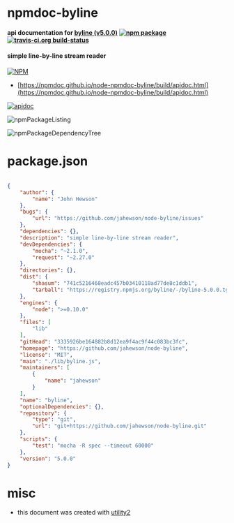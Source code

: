 # npmdoc-byline

#### api documentation for  [byline (v5.0.0)](https://github.com/jahewson/node-byline)  [![npm package](https://img.shields.io/npm/v/npmdoc-byline.svg?style=flat-square)](https://www.npmjs.org/package/npmdoc-byline) [![travis-ci.org build-status](https://api.travis-ci.org/npmdoc/node-npmdoc-byline.svg)](https://travis-ci.org/npmdoc/node-npmdoc-byline)

#### simple line-by-line stream reader

[![NPM](https://nodei.co/npm/byline.png?downloads=true&downloadRank=true&stars=true)](https://www.npmjs.com/package/byline)

- [https://npmdoc.github.io/node-npmdoc-byline/build/apidoc.html](https://npmdoc.github.io/node-npmdoc-byline/build/apidoc.html)

[![apidoc](https://npmdoc.github.io/node-npmdoc-byline/build/screenCapture.buildCi.browser.%252Ftmp%252Fbuild%252Fapidoc.html.png)](https://npmdoc.github.io/node-npmdoc-byline/build/apidoc.html)

![npmPackageListing](https://npmdoc.github.io/node-npmdoc-byline/build/screenCapture.npmPackageListing.svg)

![npmPackageDependencyTree](https://npmdoc.github.io/node-npmdoc-byline/build/screenCapture.npmPackageDependencyTree.svg)



# package.json

```json

{
    "author": {
        "name": "John Hewson"
    },
    "bugs": {
        "url": "https://github.com/jahewson/node-byline/issues"
    },
    "dependencies": {},
    "description": "simple line-by-line stream reader",
    "devDependencies": {
        "mocha": "~2.1.0",
        "request": "~2.27.0"
    },
    "directories": {},
    "dist": {
        "shasum": "741c5216468eadc457b03410118ad77de8c1ddb1",
        "tarball": "https://registry.npmjs.org/byline/-/byline-5.0.0.tgz"
    },
    "engines": {
        "node": ">=0.10.0"
    },
    "files": [
        "lib"
    ],
    "gitHead": "3335926be164882b8d12ea9f4ac9f44c083bc3fc",
    "homepage": "https://github.com/jahewson/node-byline",
    "license": "MIT",
    "main": "./lib/byline.js",
    "maintainers": [
        {
            "name": "jahewson"
        }
    ],
    "name": "byline",
    "optionalDependencies": {},
    "repository": {
        "type": "git",
        "url": "git+https://github.com/jahewson/node-byline.git"
    },
    "scripts": {
        "test": "mocha -R spec --timeout 60000"
    },
    "version": "5.0.0"
}
```



# misc
- this document was created with [utility2](https://github.com/kaizhu256/node-utility2)
